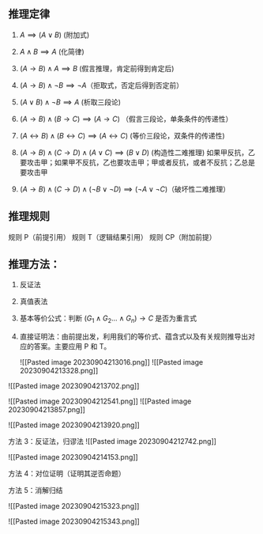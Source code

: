 ## 推理定律
1. $A\implies(A\lor B)$ (附加式)
2. $A\land B\implies A$ (化简律)
3. $(A\to B)\land A\implies B$ (假言推理，肯定前得到肯定后)
4. $(A\to B)\land \neg B\implies\neg A$（拒取式，否定后得到否定前）
5. $(A\lor B)\land \neg B\implies A$ (析取三段论)
6. $(A\to B)\land(B\to C)\implies(A\to C)$ （假言三段论，单条条件的传递性）
7. $(A\leftrightarrow B)\land(B\leftrightarrow C)\implies(A\leftrightarrow C)$ (等价三段论，双条件的传递性)
8. $(A\to B)\land(C\to D)\land(A\lor C)\implies(B\lor D)$ (构造性二难推理)
如果甲反抗，乙要攻击甲；如果甲不反抗，乙也要攻击甲；甲或者反抗，或者不反抗；乙总是要攻击甲

9. $(A\to B)\land(C\to D)\land(\neg B \lor\neg D)\implies(\neg A\lor\neg C)$（破坏性二难推理）


## 推理规则
规则 P（前提引用）
规则 T（逻辑结果引用）
规则 CP（附加前提）

## 推理方法：
1. 反证法
2. 真值表法
3. 基本等价公式：判断 $(G_{1}\land G_{2}\dots \land G_{n})\to C$ 是否为重言式
4. 直接证明法：由前提出发，利用我们的等价式、蕴含式以及有关规则推导出对应的答案。主要应用 P 和 T。



	![[Pasted image 20230904213016.png]]
![[Pasted image 20230904213328.png]]

![[Pasted image 20230904213702.png]]

![[Pasted image 20230904212541.png]]
![[Pasted image 20230904213857.png]]

![[Pasted image 20230904213920.png]]





方法 3：反证法，归谬法
![[Pasted image 20230904212742.png]]

![[Pasted image 20230904214153.png]]


方法 4：对位证明（证明其逆否命题）

方法 5：消解归结


![[Pasted image 20230904215323.png]]

![[Pasted image 20230904215343.png]]